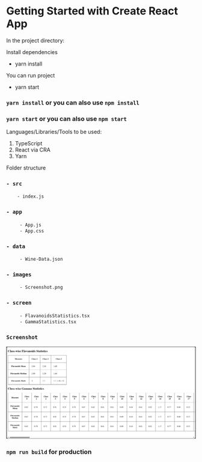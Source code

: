 # Getting Started with Create React App

In the project directory:

Install dependencies
- yarn install

You can run project 
- yarn start

### `yarn install` or you can also use `npm install`
### `yarn start` or you can also use `npm start`

Languages/Libraries/Tools to be used:

1. TypeScript
2. React via CRA
3. Yarn

Folder structure

### `- src`
        - index.js
###    `- app`
         - App.js
         - App.css
###    `- data`
         - Wine-Data.json
###    `- images`
         - Screenshot.png
###    `- screen`
         - FlavanoidsStatistics.tsx
         - GammaStatistics.tsx

### `Screenshot`

![alt text](https://github.com/SarfarazInfoTech/winedatareport/blob/master/src/images/Screenshot.png?raw=true)

### `npm run build` for production 
